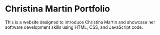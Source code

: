 # **Christina Martin Portfolio**
This is a website designed to introduce Christina Martin and showcase her software development skills using HTML, CSS, and JavaScript code.
